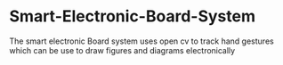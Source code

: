 # Smart-Electronic-Board-System
The smart electronic Board system uses open cv to track hand gestures which can be use to draw figures and diagrams electronically
